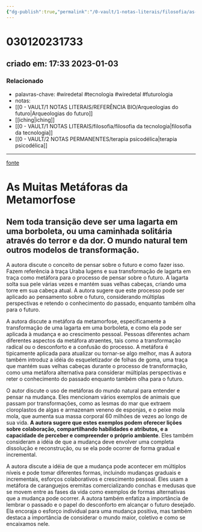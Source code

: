 ```yaml
---
{"dg-publish":true,"permalink":"/0-vault/1-notas-literais/filosofia/as-muitas-metaforas-da-metamorfose/","tags":["wiredetal","tecnologia","futurologia"],"dgHomeLink":true,"dgShowLocalGraph":true,"dgShowFileTree":true,"noteIcon":""}
---
```


# 030120231733
## criado em: 17:33 2023-01-03

### Relacionado
- palavras-chave: #wiredetal #tecnologia #wiredetal #futurologia
- notas: 
- [[0 - VAULT/1 NOTAS LITERAIS/REFERÊNCIA BIO/Arqueologias do futuro\|Arqueologias do futuro]]
- [[iching\|iching]]
- [[0 - VAULT/1 NOTAS LITERAIS/filosofia/filosofia da tecnologia\|filosofia da tecnologia]]
- [[0 - VAULT/2 NOTAS PERMANENTES/terapia psicodélica\|terapia psicodélica]]
---
[fonte](https://www.wired.com/story/animals-metaphor-politics-change-hope/)
# As Muitas Metáforas da Metamorfose
## Nem toda transição deve ser uma lagarta em uma borboleta, ou uma caminhada solitária através do terror e da dor. O mundo natural tem outros modelos de transformação.

A autora discute o conceito de pensar sobre o futuro e como fazer isso. Fazem referência à traça Uraba lugens e sua transformação de lagarta em traça como metáfora para o processo de pensar sobre o futuro. A lagarta solta sua pele várias vezes e mantém suas velhas cabeças, criando uma torre em sua cabeça atual. A autora sugere que este processo pode ser aplicado ao pensamento sobre o futuro, considerando múltiplas perspectivas e retendo o conhecimento do passado, enquanto também olha para o futuro.

A autora discute a metáfora da metamorfose, especificamente a transformação de uma lagarta em uma borboleta, e como ela pode ser aplicada à mudança e ao crescimento pessoal. Pessoas diferentes acham diferentes aspectos da metáfora atraentes, tais como a transformação radical ou o desconforto e a confusão do processo. A metáfora é tipicamente aplicada para atualizar ou tornar-se algo melhor, mas A autora também introduz a idéia do esqueletizador de folhas de goma, uma traça que mantém suas velhas cabeças durante o processo de transformação, como uma metáfora alternativa para considerar múltiplas perspectivas e reter o conhecimento do passado enquanto também olha para o futuro.

O autor discute o uso de metáforas do mundo natural para entender e pensar na mudança. Eles mencionam vários exemplos de animais que passam por transformações, como as lesmas do mar que extraem cloroplastos de algas e armazenam veneno de esponjas, e o peixe mola mola, que aumenta sua massa corporal 60 milhões de vezes ao longo de sua vida. **A autora sugere que estes exemplos podem oferecer lições sobre colaboração, compartilhando habilidades e atributos, e a capacidade de perceber e compreender o próprio ambiente**. Eles também consideram a idéia de que a mudança deve envolver uma completa dissolução e reconstrução, ou se ela pode ocorrer de forma gradual e incremental.

A autora discute a idéia de que a mudança pode acontecer em múltiplos níveis e pode tomar diferentes formas, incluindo mudanças graduais e incrementais, esforços colaborativos e crescimento pessoal. Eles usam a metáfora de caranguejos eremitas comercializando conchas e medusas que se movem entre as fases da vida como exemplos de formas alternativas que a mudança pode ocorrer. A autora também enfatiza a importância de lembrar o passado e o papel do desconforto em alcançar o futuro desejado. Ela encoraja o esforço individual para uma mudança positiva, mas também destaca a importância de considerar o mundo maior, coletivo e como se encaixamos nele.
